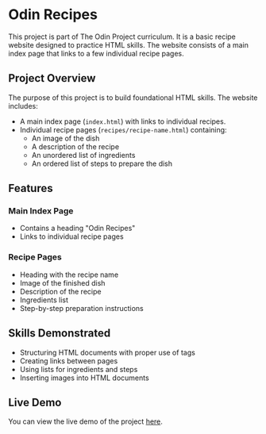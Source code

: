 # Odin Recipes

This project is part of The Odin Project curriculum. It is a basic recipe website designed to practice HTML skills. The website consists of a main index page that links to a few individual recipe pages.

## Project Overview

The purpose of this project is to build foundational HTML skills. The website includes:

- A main index page (`index.html`) with links to individual recipes.
- Individual recipe pages (`recipes/recipe-name.html`) containing:
  - An image of the dish
  - A description of the recipe
  - An unordered list of ingredients
  - An ordered list of steps to prepare the dish

## Features

### Main Index Page

- Contains a heading "Odin Recipes"
- Links to individual recipe pages

### Recipe Pages

- Heading with the recipe name
- Image of the finished dish
- Description of the recipe
- Ingredients list
- Step-by-step preparation instructions

## Skills Demonstrated

- Structuring HTML documents with proper use of tags
- Creating links between pages
- Using lists for ingredients and steps
- Inserting images into HTML documents

## Live Demo

You can view the live demo of the project [here](https://mirzamazhar.github.io/odin-recipes-project/).
